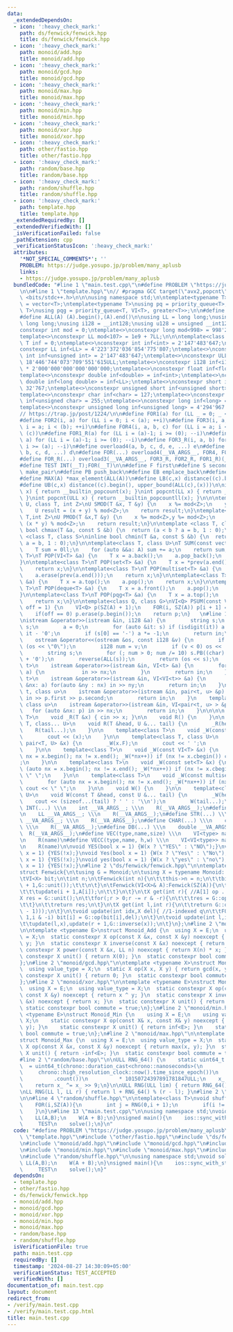 ```yaml
---
data:
  _extendedDependsOn:
  - icon: ':heavy_check_mark:'
    path: ds/fenwick/fenwick.hpp
    title: ds/fenwick/fenwick.hpp
  - icon: ':heavy_check_mark:'
    path: monoid/add.hpp
    title: monoid/add.hpp
  - icon: ':heavy_check_mark:'
    path: monoid/gcd.hpp
    title: monoid/gcd.hpp
  - icon: ':heavy_check_mark:'
    path: monoid/max.hpp
    title: monoid/max.hpp
  - icon: ':heavy_check_mark:'
    path: monoid/min.hpp
    title: monoid/min.hpp
  - icon: ':heavy_check_mark:'
    path: monoid/xor.hpp
    title: monoid/xor.hpp
  - icon: ':heavy_check_mark:'
    path: other/fastio.hpp
    title: other/fastio.hpp
  - icon: ':heavy_check_mark:'
    path: random/base.hpp
    title: random/base.hpp
  - icon: ':heavy_check_mark:'
    path: random/shuffle.hpp
    title: random/shuffle.hpp
  - icon: ':heavy_check_mark:'
    path: template.hpp
    title: template.hpp
  _extendedRequiredBy: []
  _extendedVerifiedWith: []
  _isVerificationFailed: false
  _pathExtension: cpp
  _verificationStatusIcon: ':heavy_check_mark:'
  attributes:
    '*NOT_SPECIAL_COMMENTS*': ''
    PROBLEM: https://judge.yosupo.jp/problem/many_aplusb
    links:
    - https://judge.yosupo.jp/problem/many_aplusb
  bundledCode: "#line 1 \"main.test.cpp\"\n#define PROBLEM \"https://judge.yosupo.jp/problem/many_aplusb\"\
    \n\n#line 1 \"template.hpp\"\n// #pragma GCC target(\"avx2,popcnt\")\n\n\n#include\
    \ <bits/stdc++.h>\n\n\nusing namespace std;\n\ntemplate<typename T>\nusing VI\
    \ = vector<T>;\ntemplate<typename T>\nusing pq = priority_queue<T>;\ntemplate<class\
    \ T>\nusing pqg = priority_queue<T, VI<T>, greater<T>>;\n\n#define SZ(A) ((int)(A).size())\n\
    #define ALL(A) (A).begin(),(A).end()\n\nusing LL = long long;\nusing ULL = unsigned\
    \ long long;\nusing i128 = __int128;\nusing u128 = unsigned __int128;\n\ntemplate<int>\n\
    constexpr int mod = 0;\ntemplate<>\nconstexpr long mod<998> = 998'244'353l;\n\
    template<>\nconstexpr LL mod<107> = 1e9 + 7LL;\n\n\ntemplate<class T>\nconstexpr\
    \ T inf = 0;\ntemplate<>\nconstexpr int inf<int> = 2'147'483'647;\ntemplate<>\n\
    constexpr LL inf<LL> = 4'223'372'036'854'775'807;\ntemplate<>\nconstexpr unsigned\
    \ int inf<unsigned int> = 2'147'483'647;\ntemplate<>\nconstexpr ULL inf<ULL> =\
    \ 18'446'744'073'709'551'615ULL;\ntemplate<>\nconstexpr i128 inf<i128> = i128(inf<LL>)\
    \ * 2'000'000'000'000'000'000;\ntemplate<>\nconstexpr float inf<float> = inf<int>;\n\
    template<>\nconstexpr double inf<double> = inf<int>;\ntemplate<>\nconstexpr long\
    \ double inf<long double> = inf<LL>;\ntemplate<>\nconstexpr short inf<short> =\
    \ 32'767;\ntemplate<>\nconstexpr unsigned short inf<unsigned short> = 65'535;\n\
    template<>\nconstexpr char inf<char> = 127;\ntemplate<>\nconstexpr unsigned char\
    \ inf<unsigned char> = 255;\ntemplate<>\nconstexpr long inf<long> = 2'147'483'647L;\n\
    template<>\nconstexpr unsigned long inf<unsigned long> = 4'294'967'295UL;\n\n\
    // https://trap.jp/post/1224/\n\n#define FOR1(a) for (LL _ = 0; _ < (a); ++_)\n\
    #define FOR2(i, a) for (LL i = 0; i < (a); ++i)\n#define FOR3(i, a, b) for (LL\
    \ i = a; i < (b); ++i)\n#define FOR4(i, a, b, c) for (LL i = a; i < (b); i +=\
    \ (c))\n#define FOR1_R(a) for (LL i = (a)-1; i >= (0); --i)\n#define FOR2_R(i,\
    \ a) for (LL i = (a)-1; i >= (0); --i)\n#define FOR3_R(i, a, b) for (LL i = (b)-1;\
    \ i >= (a); --i)\n#define overload4(a, b, c, d, e, ...) e\n#define overload3(a,\
    \ b, c, d, ...) d\n#define FOR(...) overload4(__VA_ARGS__, FOR4, FOR3, FOR2, FOR1)(__VA_ARGS__)\n\
    #define FOR_R(...) overload3(__VA_ARGS__, FOR3_R, FOR2_R, FOR1_R)(__VA_ARGS__)\n\
    #define TEST INT(__T);FOR(__T)\n\n#define F first\n#define S second\n#define MP\
    \ make_pair\n#define PB push_back\n#define EB emplace_back\n#define MIN(A) *min_element(ALL(A))\n\
    #define MAX(A) *max_element(ALL(A))\n#define LB(c,x) distance((c).begin(), lower_bound(ALL(c),(x)))\n\
    #define UB(c,x) distance((c).begin(), upper_bound(ALL(c),(x)))\n\nint popcnt(int\
    \ x) { return __builtin_popcount(x); }\nint popcnt(LL x) { return __builtin_popcountll(x);\
    \ }\nint popcnt(ULL x) { return __builtin_popcountll(x); }\n\n\ntemplate<class\
    \ U, class T, int Z>\nU SMOD(T &x, T &y) {\n    x %= mod<Z>;\n    y %= mod<Z>;\n\
    \    U result = (x + y) % mod<Z>;\n    return result;\n}\ntemplate<class U,class\
    \ T,int Z>\nU PMOD(T &x,T &y) {\n    x %= mod<Z>,y %= mod<Z>;\n    U result =\
    \ (x * y) % mod<Z>;\n    return result;\n}\n\ntemplate <class T, class S>\ninline\
    \ bool chmax(T &a, const S &b) {\n  return (a < b ? a = b, 1 : 0);\n}\ntemplate\
    \ <class T, class S>\ninline bool chmin(T &a, const S &b) {\n  return (a > b ?\
    \ a = b, 1 : 0);\n}\n\ntemplate<class T, class U>\nT SUM(const vector<U> &A) {\n\
    \    T sum = 0ll;\n    for (auto &&a: A) sum += a;\n    return sum;\n}\n\ntemplate<class\
    \ T>\nT POP(VI<T> &a) {\n    T x = a.back();\n    a.pop_back();\n    return x;\n\
    }\n\ntemplate<class T>\nT POP(set<T> &a) {\n    T x = *prev(a.end());\n    a.erase(x);\n\
    \    return x;\n}\n\ntemplate<class T>\nT POP(multiset<T> &a) {\n    T x = *prev(a.end());\n\
    \    a.erase(prev(a.end()));\n    return x;\n}\n\ntemplate<class T>\nT POP(pq<T>\
    \ &a) {\n    T x = a.top();\n    a.pop();\n    return x;\n}\n\ntemplate<class\
    \ T>\nT POP(deque<T> &a) {\n    T x = a.front();\n    a.pop();\n    return x;\n\
    }\n\ntemplate<class T>\nT POP(pqg<T> &a) {\n    T x = a.top();\n    a.pop();\n\
    \    return x;\n}\n\ntemplate<class Q, class G>\nVI<Q> PSUM(const VI<G> &A,int\
    \ off = 1) {\n    VI<Q> p(SZ(A) + 1);\n    FOR(i, SZ(A)) p[i + 1] = p[i] + A[i];\n\
    \    if(off == 0) p.erase(p.begin());\n    return p;\n}   \n#line 1 \"other/fastio.hpp\"\
    \nistream &operator>>(istream &in, i128 &a) {\n        string s;\n        in >>\
    \ s;\n        a = 0;\n        for (auto &it: s) if (isdigit(it)) a = a * 10 +\
    \ it - '0';\n        if (s[0] == '-') a *= -1;\n        return in;\n    }\n\n\
    \    ostream &operator<<(ostream &os, const i128 &v) {\n        if (v == 0) return\
    \ (os << \"0\");\n        i128 num = v;\n        if (v < 0) os << '-', num = -num;\n\
    \        string s;\n        for (; num > 0; num /= 10) s.PB((char) (num % 10)\
    \ + '0');\n        reverse(ALL(s));\n        return (os << s);\n    }\n\n    template<class\
    \ t>\n    istream &operator>>(istream &in, VI<t> &a) {\n        for (auto &nx:\
    \ a) {\n            in >> nx;\n        }\n        return in;\n    }\n    template<class\
    \ t>\n    istream &operator>>(istream &in, VI<VI<t>> &a) {\n        for (auto\
    \ &nx: a) for(auto &ny : nx) in >> ny;\n        return in;\n    }\n    template<class\
    \ t, class u>\n    istream &operator>>(istream &in, pair<t, u> &p) {\n       \
    \ in >> p.first >> p.second;\n        return in;\n    }\n    template<class t,\
    \ class u>\n    istream &operator>>(istream &in, VI<pair<t, u> > &p) {\n     \
    \   for (auto &nx: p) in >> nx;\n        return in;\n    }\n\n\n\n    template<class\
    \ T>\n    void _R(T &x) { cin >> x; }\n\n    void R() {\n    }\n\n    template<class\
    \ T, class... U>\n    void R(T &head, U &... tail) {\n        _R(head);\n    \
    \    R(tail...);\n    }\n\n    template<class T>\n    void _W(const T &x) {\n\
    \        cout << (x);\n    }\n\n    template<class T, class U>\n    void _W(const\
    \ pair<T, U> &x) {\n        _W(x.F);\n        cout << ' ';\n        _W(x.S);\n\
    \    }\n\n    template<class T>\n    void _W(const VI<T> &x) {\n        for (auto\
    \ nx = x.begin(); nx != x.end(); _W(*nx++)) if (nx != x.cbegin()) cout << \" \"\
    ;\n    }\n\n    template<class T>\n    void _W(const set<T> &x) {\n        for\
    \ (auto nx = x.begin(); nx != x.end(); _W(*nx++)) if (nx != x.cbegin()) cout <<\
    \ \" \";\n    }\n\n    template<class T>\n    void _W(const multiset<T> &x) {\n\
    \        for (auto nx = x.begin(); nx != x.end(); _W(*nx++)) if (nx != x.cbegin())\
    \ cout << \" \";\n    }\n\n    void W() {\n    }\n\n    template<class T, class...\
    \ U>\n    void W(const T &head, const U &... tail) {\n        _W(head);\n    \
    \    cout << (sizeof...(tail) ? ' ' : '\\n');\n        W(tail...);\n    }\n#define\
    \ INT(...) \\\n    int __VA_ARGS__; \\\n    R(__VA_ARGS__);\n#define LL(...) \\\
    \n    LL __VA_ARGS__; \\\n    R(__VA_ARGS__);\n#define STR(...) \\\n    string\
    \ __VA_ARGS__; \\\n    R(__VA_ARGS__);\n#define CHAR(...) \\\n    char __VA_ARGS__;\
    \ \\\n    R(__VA_ARGS__);\n#define DB(...) \\\n    double __VA_ARGS__; \\\n  \
    \  R(__VA_ARGS__);\n#define VEC(type,name,size) \\\n    VI<type> name(size); \\\
    \n    R(name)\n#define VECC(type,name, h,w) \\\n    VI<VI<type>> name(h,VI<type>(w));\\\
    \n    R(name)\n\nvoid YES(bool x = 1) {W(x ? \"YES\" : \"NO\");}\nvoid NO(bool\
    \ x = 1) {YES(!x);}\nvoid Yes(bool x = 1) {W(x ? \"Yes\" : \"No\");}\nvoid No(bool\
    \ x = 1) {YES(!x);}\nvoid yes(bool x = 1) {W(x ? \"yes\" : \"no\");}\nvoid no(bool\
    \ x = 1) {YES(!x);}\n#line 2 \"ds/fenwick/fenwick.hpp\"\n\ntemplate<typename Monoid>\n\
    struct Fenwick{\n\tusing G = Monoid;\n\tusing X = typename Monoid::value_type;\n\
    \tVI<X> bit;\n\tint n;\n\tFenwick(int n){\n\t\tthis->n = n;\n\t\tbit.assign(n\
    \ + 1,G::unit());\t\t\n\t}\n\tFenwick(VI<X>& A):Fenwick(SZ(A)){\n\t\tFOR(i,SZ(A)){\n\
    \t\t\tupdate(i + 1,A[i]);\n\t\t}\n\t}\n\tX get(int r){ //A[1] op ... a[r]\n\t\t\
    X res = G::unit();\n\t\tfor(;r > 0;r -= r & -r){\n\t\t\tres = G::op(res,bit[r]);\n\
    \t\t}\n\t\treturn res;\n\t}\n\tX get(int l,int r){\n\t\treturn G::op(get(r),G::inverse(get(l\
    \ - 1)));\n\t}\n\tvoid update(int idx,X del){ //1-indexed q\n\t\tFOR(i,idx,n +\
    \ 1,i & -i) bit[i] = G::op(bit[i],del);\n\t}\n\tvoid update(int l,int r,X x){\n\
    \t\tupdate(l,x),update(r + 1,G::inverse(x));\n\t}\n};\n#line 2 \"monoid/add.hpp\"\
    \n\ntemplate <typename E>\nstruct Monoid_Add {\n  using X = E;\n  using value_type\
    \ = X;\n  static constexpr X op(const X &x, const X &y) noexcept { return x +\
    \ y; }\n  static constexpr X inverse(const X &x) noexcept { return -x; }\n  static\
    \ constexpr X power(const X &x, LL n) noexcept { return X(n) * x; }\n  static\
    \ constexpr X unit() { return X(0); }\n  static constexpr bool commute = true;\n\
    };\n#line 2 \"monoid/gcd.hpp\"\n\ntemplate <typename X>\nstruct Monoid_Gcd {\n\
    \  using value_type = X;\n  static X op(X x, X y) { return gcd(x, y); }\n  static\
    \ constexpr X unit() { return 0; }\n  static constexpr bool commute = true;\n\
    };\n#line 2 \"monoid/xor.hpp\"\n\ntemplate <typename E>\nstruct Monoid_Xor {\n\
    \  using X = E;\n  using value_type = X;\n  static constexpr X op(const X &x,\
    \ const X &y) noexcept { return x ^ y; }\n  static constexpr X inverse(const X\
    \ &x) noexcept { return x; }\n  static constexpr X unit() { return X(0); }\n \
    \ static constexpr bool commute = true;\n};\n#line 2 \"monoid/min.hpp\"\n\ntemplate\
    \ <typename E>\nstruct Monoid_Min {\n    using X = E;\n    using value_type =\
    \ X;\n    static constexpr X op(const X& x, const X& y) noexcept { return std::min(x,\
    \ y); }\n    static constexpr X unit() { return inf<E>; }\n    static constexpr\
    \ bool commute = true;\n};\n#line 2 \"monoid/max.hpp\"\n\ntemplate <typename E>\n\
    struct Monoid_Max {\n  using X = E;\n  using value_type = X;\n  static constexpr\
    \ X op(const X &x, const X &y) noexcept { return max(x, y); }\n  static constexpr\
    \ X unit() { return -inf<E>; }\n  static constexpr bool commute = true;\n};\n\
    #line 2 \"random/base.hpp\"\n\nULL RNG_64() {\n    static uint64_t x_\n      \
    \  = uint64_t(chrono::duration_cast<chrono::nanoseconds>(\n                  \
    \     chrono::high_resolution_clock::now().time_since_epoch())\n             \
    \          .count())\n          * 10150724397891781847ULL;\n    x_ ^= x_ << 7;\n\
    \    return x_ ^= x_ >> 9;\n}\n\nULL RNG(ULL lim) { return RNG_64() % lim; }\n\
    \nLL RNG(LL l, LL r) { return l + RNG_64() % (r - l); }\n#line 2 \"random/shuffle.hpp\"\
    \n\n#line 4 \"random/shuffle.hpp\"\n\ntemplate<class T>\nvoid shuffle(VI<T>& A){\n\
    \    FOR(i,SZ(A)){\n        int j = RNG(0,i + 1);\n        if(i != j) swap(A[i],A[j]);\n\
    \    }\n}\n#line 13 \"main.test.cpp\"\n\nusing namespace std;\nvoid solve(){\n\
    \    LL(A,B);\n    W(A + B);\n}\nsigned main(){\n    ios::sync_with_stdio(false),cin.tie(nullptr);\n\
    \     TEST\n    solve();\n}\n"
  code: "#define PROBLEM \"https://judge.yosupo.jp/problem/many_aplusb\"\n\n#include\
    \ \"template.hpp\"\n#include \"other/fastio.hpp\"\n#include \"ds/fenwick/fenwick.hpp\"\
    \n#include \"monoid/add.hpp\"\n#include \"monoid/gcd.hpp\"\n#include \"monoid/xor.hpp\"\
    \n#include \"monoid/min.hpp\"\n#include \"monoid/max.hpp\"\n#include \"random/base.hpp\"\
    \n#include \"random/shuffle.hpp\"\n\nusing namespace std;\nvoid solve(){\n   \
    \ LL(A,B);\n    W(A + B);\n}\nsigned main(){\n    ios::sync_with_stdio(false),cin.tie(nullptr);\n\
    \     TEST\n    solve();\n}"
  dependsOn:
  - template.hpp
  - other/fastio.hpp
  - ds/fenwick/fenwick.hpp
  - monoid/add.hpp
  - monoid/gcd.hpp
  - monoid/xor.hpp
  - monoid/min.hpp
  - monoid/max.hpp
  - random/base.hpp
  - random/shuffle.hpp
  isVerificationFile: true
  path: main.test.cpp
  requiredBy: []
  timestamp: '2024-08-27 14:30:09+05:00'
  verificationStatus: TEST_ACCEPTED
  verifiedWith: []
documentation_of: main.test.cpp
layout: document
redirect_from:
- /verify/main.test.cpp
- /verify/main.test.cpp.html
title: main.test.cpp
---
```

